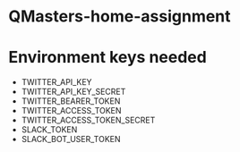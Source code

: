 # QMasters-home-assignment

# Environment keys needed

* TWITTER_API_KEY
* TWITTER_API_KEY_SECRET
* TWITTER_BEARER_TOKEN
* TWITTER_ACCESS_TOKEN
* TWITTER_ACCESS_TOKEN_SECRET
* SLACK_TOKEN
* SLACK_BOT_USER_TOKEN